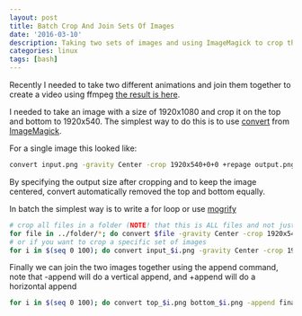 ```yaml
---
layout: post
title: Batch Crop And Join Sets Of Images
date: '2016-03-10'
description: Taking two sets of images and using ImageMagick to crop them and then join them together
categories: linux
tags: [bash]
---
```


Recently I needed to take two different animations and join them together to create a video using ffmpeg [the result is here](https://vimeo.com/158412096).

I needed to take an image with a size of 1920x1080 and crop it on the top and bottom to 1920x540. The simplest way to do this is to use [convert](http://www.imagemagick.org/script/convert.php) from [ImageMagick](http://www.imagemagick.org/script/index.php).

For a single image this looked like:

~~~bash
convert input.png -gravity Center -crop 1920x540+0+0 +repage output.png
~~~

By specifying the output size after cropping and to keep the image centered, convert automatically removed the top and bottom equally. 

In batch the simplest way is to write a for loop or use [mogrify](http://www.imagemagick.org/script/mogrify.php)


~~~bash
# crop all files in a folder (NOTE! that this is ALL files and not just images, convert might get confused)
for file in ../folder/*; do convert $file -gravity Center -crop 1920x540+0+0 +repage top_`basename $file`; done
# or if you want to crop a specific set of images
for i in $(seq 0 100); do convert input_$i.png -gravity Center -crop 1920x540+0+0 +repage output_$i.png; done
~~~


Finally we can join the two images together using the append command, note that -append will do a vertical append, and +append will do a horizontal append

~~~bash
for i in $(seq 0 100); do convert top_$i.png bottom_$i.png -append final_$i.png; done
~~~